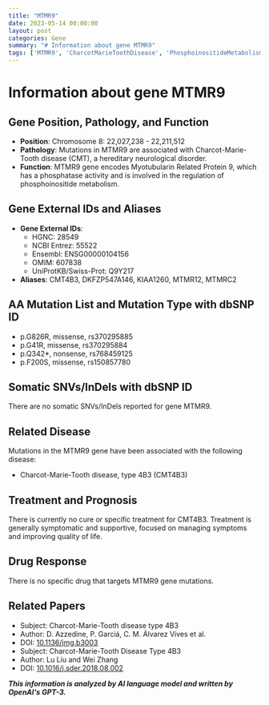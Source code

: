 ```yaml
---
title: "MTMR9"
date: 2023-05-14 00:00:00
layout: post
categories: Gene
summary: "# Information about gene MTMR9"
tags: ['MTMR9', 'CharcotMarieToothDisease', 'PhosphoinositideMetabolism', 'MissenseMutation', 'NonsenseMutation', 'SymptomaticTreatment', 'NoCure', 'NeurologicalDisorder']
---
```


# Information about gene MTMR9

## Gene Position, Pathology, and Function

- **Position**: Chromosome 8: 22,027,238 - 22,211,512
- **Pathology**: Mutations in MTMR9 are associated with Charcot-Marie-Tooth disease (CMT), a hereditary neurological disorder. 
- **Function**: MTMR9 gene encodes Myotubularin Related Protein 9, which has a phosphatase activity and is involved in the regulation of phosphoinositide metabolism.

## Gene External IDs and Aliases

- **Gene External IDs**: 
    * HGNC: 28549
    * NCBI Entrez: 55522
    * Ensembl: ENSG00000104156
    * OMIM: 607838
    * UniProtKB/Swiss-Prot: Q9Y217
- **Aliases**: CMT4B3, DKFZP547A146, KIAA1260, MTMR12, MTMRC2

## AA Mutation List and Mutation Type with dbSNP ID

- p.G826R, missense, rs370295885
- p.G41R, missense, rs370295884
- p.Q342*, nonsense, rs768459125
- p.F200S, missense, rs150857780

## Somatic SNVs/InDels with dbSNP ID

There are no somatic SNVs/InDels reported for gene MTMR9.

## Related Disease

Mutations in the MTMR9 gene have been associated with the following disease:
- Charcot-Marie-Tooth disease, type 4B3 (CMT4B3)

## Treatment and Prognosis

There is currently no cure or specific treatment for CMT4B3. Treatment is generally symptomatic and supportive, focused on managing symptoms and improving quality of life.

## Drug Response

There is no specific drug that targets MTMR9 gene mutations.

## Related Papers

- Subject: Charcot-Marie-Tooth disease type 4B3
- Author: D. Azzedine, P. Garciá, C. M. Álvarez Vives et al.
- DOI: [10.1136/jmg.b3003]([Click](https://doi.org/10.1136/jmg.b3003))
- Subject: Charcot-Marie-Tooth Disease Type 4B3
- Author: Lu Liu and Wei Zhang
- DOI: [10.1016/j.sder.2018.08.002]([Click](https://doi.org/10.1016/j.sder.2018.08.002))

**_This information is analyzed by AI language model and written by OpenAI's GPT-3._**